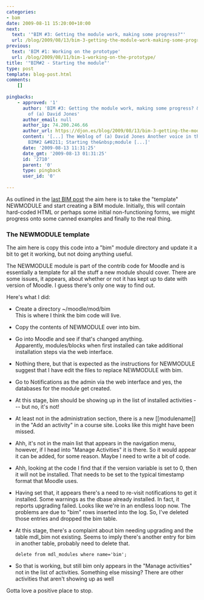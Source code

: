 ```yaml
---
categories:
- bam
date: 2009-08-11 15:20:00+10:00
next:
  text: '"BIM #3: Getting the module work, making some progress?"'
  url: /blog/2009/08/13/bim-3-getting-the-module-work-making-some-progress/
previous:
  text: 'BIM #1: Working on the prototype'
  url: /blog/2009/08/11/bim-1-working-on-the-prototype/
title: '"BIM#2 - Starting the module"'
type: post
template: blog-post.html
comments:
    []
    
pingbacks:
    - approved: '1'
      author: 'BIM #3: Getting the module work, making some progress? &laquo; The Weblog
        of (a) David Jones'
      author_email: null
      author_ip: 74.200.246.66
      author_url: https://djon.es/blog/2009/08/13/bim-3-getting-the-module-work-making-some-progress/
      content: '[...] The Weblog of (a) David Jones Another voice in the blogosphere    &laquo;
        BIM#2 &#8211; Starting the&nbsp;module [...]'
      date: '2009-08-13 11:31:25'
      date_gmt: '2009-08-13 01:31:25'
      id: '2710'
      parent: '0'
      type: pingback
      user_id: '0'
    
---
```

As outlined in the [last BIM post](/blog/2009/08/11/bim-1-working-on-the-prototype/) the aim here is to take the "template" NEWMODULE and start creating a BIM module. Initially, this will contain hard-coded HTML or perhaps some initial non-functioning forms, we might progress onto some canned examples and finally to the real thing.

### The NEWMODULE template

The aim here is copy this code into a "bim" module directory and update it a bit to get it working, but not doing anything useful.

The NEWMODULE module is part of the contrib code for Moodle and is essentially a template for all the stuff a new module should cover. There are some issues, it appears, about whether or not it has kept up to date with version of Moodle. I guess there's only one way to find out.

Here's what I did:

- Create a directory ~/moodle/mod/bim  
    This is where I think the bim code will live.
- Copy the contents of NEWMODULE over into bim.
- Go into Moodle and see if that's changed anything.  
    Apparently, modules/blocks when first installed can take additional installation steps via the web interface.
- Nothing there, but that is expected as the instructions for NEWMODULE suggest that I have edit the files to replace NEWMODULE with bim.
- Go to Notifications as the admin via the web interface and yes, the databases for the module get created.
- At this stage, bim should be showing up in the list of installed activities --- but no, it's not!
- At least not in the administration section, there is a new \[\[modulename\]\] in the "Add an activity" in a course site. Looks like this might have been missed.
- Ahh, it's not in the main list that appears in the navigation menu, however, if I head into "Manage Activities" it is there. So it would appear it can be added, for some reason. Maybe I need to write a bit of code.
- Ahh, looking at the code I find that if the version variable is set to 0, then it will not be installed. That needs to be set to the typical timestamp format that Moodle uses.
- Having set that, it appears there's a need to re-visit notifications to get it installed. Some warnings as the dbase already installed. In fact, it reports upgrading failed. Looks like we're in an endless loop now. The problems are due to "bim" rows inserted into the log. So, I've deleted those entries and dropped the bim table.
- At this stage, there's a complaint about bim needing upgrading and the table mdl\_bim not existing. Seems to imply there's another entry for bim in another table, probably need to delete that.
    
    ```
    delete from mdl_modules where name='bim';
    
    ```
    
- So that is working, but still bim only appears in the "Manage activities" not in the list of activities. Something else missing? There are other activities that aren't showing up as well

Gotta love a positive place to stop.